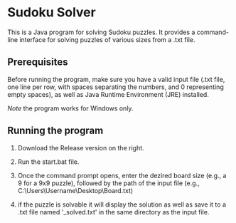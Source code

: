 # Sudoku Solver

This is a Java program for solving Sudoku puzzles. It provides a command-line interface for solving puzzles of various sizes from a .txt file. 

## Prerequisites

Before running the program, make sure you have a valid input file (.txt file, one line per row, with spaces separating the numbers, and 0 representing empty spaces), as well as Java Runtime Environment (JRE) installed.

*Note* the program works for Windows only.

## Running the program

1. Download the Release version on the right.

2. Run the start.bat file.

3. Once the command prompt opens, enter the dezired board size (e.g., a 9 for a 9x9 puzzle), followed by the path of the input file (e.g., C:\Users\Username\Desktop\Board.txt)

4. if the puzzle is solvable it will display the solution as well as save it to a .txt file named '<inputfilename>_solved.txt' in the same directory as the input file.

